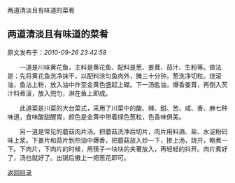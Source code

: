 两道清淡且有味道的菜肴
## 两道清淡且有味道的菜肴

 原文发布于：*2010-09-26 23:42:58*

　　一道是川味黄花鱼，主料是黄花鱼、配料是葱、姜茸、茄汁、生粉等。做法是：先将黄花鱼洗净抹干，以配料涂匀鱼肉外，腌三十分钟。葱洗净切粒。烧滚油，鱼沾上粉，放入油中炸至金黄色盛起上磔。下一汤匙油，爆香姜茸，再倒入芡汁料煮滚，放入兜匀，淋在鱼上即成。

　　此道菜是川菜的大台菜式，采用了川菜中的酸、辣、甜、苦、咸、香、麻七种味道，食味酸甜醒胃，颜色是金黄中带着绿色葱粒，色香味俱美。

　　另一道是常见的蘑菇肉片汤。把蘑菇洗净后切片，肉片用料酒、盐、水淀粉码味上浆。下姜片和蒜片到热油中爆香，把蘑菇放入炒一下，掺上汤，烧开，略煮一下。下肉片，下肉片的时候，用筷子一块块的夹著放入，再轻轻的抖开。肉片煮好了，汤也就好了。出锅后撤上一把葱花即可。

[返回目录](index.html)
